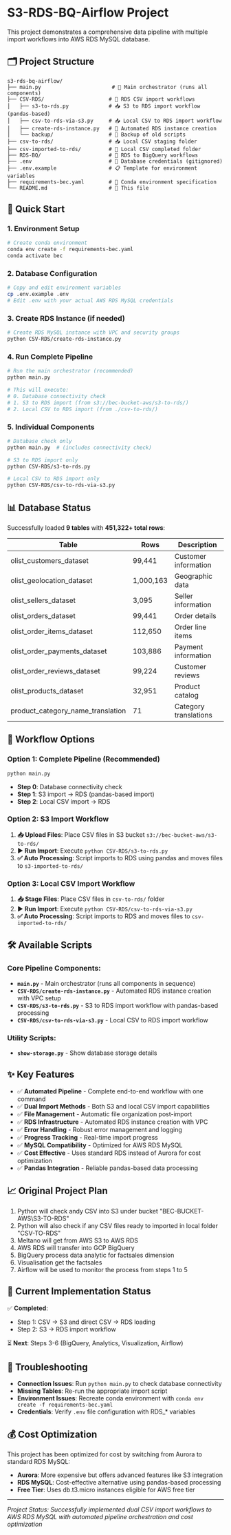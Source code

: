 # S3-RDS-BQ-Airflow Project

This project demonstrates a comprehensive data pipeline with multiple import workflows into AWS RDS MySQL database.

## 🗂️ Project Structure

```
s3-rds-bq-airflow/
├── main.py                       # 🎯 Main orchestrator (runs all components)
├── CSV-RDS/                     # 📁 RDS CSV import workflows
│   ├── s3-to-rds.py             # 📥 S3 to RDS import workflow (pandas-based)
│   ├── csv-to-rds-via-s3.py     # 📥 Local CSV to RDS import workflow
│   ├── create-rds-instance.py   # 🔧 Automated RDS instance creation
│   └── backup/                  # 📁 Backup of old scripts
├── csv-to-rds/                  # 📥 Local CSV staging folder
├── csv-imported-to-rds/         # 📁 Local CSV completed folder
├── RDS-BQ/                      # 📁 RDS to BigQuery workflows
├── .env                         # 🔐 Database credentials (gitignored)
├── .env.example                 # 📋 Template for environment variables
├── requirements-bec.yaml        # 🐍 Conda environment specification
└── README.md                    # 📖 This file
```

## 🚀 Quick Start

### 1. Environment Setup
```bash
# Create conda environment
conda env create -f requirements-bec.yaml
conda activate bec
```

### 2. Database Configuration
```bash
# Copy and edit environment variables
cp .env.example .env
# Edit .env with your actual AWS RDS MySQL credentials
```

### 3. Create RDS Instance (if needed)
```bash
# Create RDS MySQL instance with VPC and security groups
python CSV-RDS/create-rds-instance.py
```

### 4. Run Complete Pipeline
```bash
# Run the main orchestrator (recommended)
python main.py

# This will execute:
# 0. Database connectivity check
# 1. S3 to RDS import (from s3://bec-bucket-aws/s3-to-rds/)
# 2. Local CSV to RDS import (from ./csv-to-rds/)
```

### 5. Individual Components
```bash
# Database check only
python main.py  # (includes connectivity check)

# S3 to RDS import only
python CSV-RDS/s3-to-rds.py

# Local CSV to RDS import only
python CSV-RDS/csv-to-rds-via-s3.py
```

## 📊 Database Status

Successfully loaded **9 tables** with **451,322+ total rows**:

| Table | Rows | Description |
|-------|------|-------------|
| olist_customers_dataset | 99,441 | Customer information |
| olist_geolocation_dataset | 1,000,163 | Geographic data |
| olist_sellers_dataset | 3,095 | Seller information |
| olist_orders_dataset | 99,441 | Order details |
| olist_order_items_dataset | 112,650 | Order line items |
| olist_order_payments_dataset | 103,886 | Payment information |
| olist_order_reviews_dataset | 99,224 | Customer reviews |
| olist_products_dataset | 32,951 | Product catalog |
| product_category_name_translation | 71 | Category translations |

## 🔄 **Workflow Options**

### Option 1: Complete Pipeline (Recommended)
```bash
python main.py
```
- **Step 0**: Database connectivity check  
- **Step 1**: S3 import → RDS (pandas-based import)
- **Step 2**: Local CSV import → RDS

### Option 2: S3 Import Workflow
1. **📥 Upload Files**: Place CSV files in S3 bucket `s3://bec-bucket-aws/s3-to-rds/`
2. **▶️ Run Import**: Execute `python CSV-RDS/s3-to-rds.py`
3. **✅ Auto Processing**: Script imports to RDS using pandas and moves files to `s3-imported-to-rds/`

### Option 3: Local CSV Import Workflow
1. **📥 Stage Files**: Place CSV files in `csv-to-rds/` folder
2. **▶️ Run Import**: Execute `python CSV-RDS/csv-to-rds-via-s3.py`
3. **✅ Auto Processing**: Script imports to RDS and moves files to `csv-imported-to-rds/`

## 🛠️ Available Scripts

### Core Pipeline Components:
- **`main.py`** - Main orchestrator (runs all components in sequence)
- **`CSV-RDS/create-rds-instance.py`** - Automated RDS instance creation with VPC setup
- **`CSV-RDS/s3-to-rds.py`** - S3 to RDS import workflow with pandas-based processing
- **`CSV-RDS/csv-to-rds-via-s3.py`** - Local CSV to RDS import workflow

### Utility Scripts:
- **`show-storage.py`** - Show database storage details

## ✨ Key Features

- ✅ **Automated Pipeline** - Complete end-to-end workflow with one command
- ✅ **Dual Import Methods** - Both S3 and local CSV import capabilities
- ✅ **File Management** - Automatic file organization post-import
- ✅ **RDS Infrastructure** - Automated RDS instance creation with VPC
- ✅ **Error Handling** - Robust error management and logging
- ✅ **Progress Tracking** - Real-time import progress
- ✅ **MySQL Compatibility** - Optimized for AWS RDS MySQL
- ✅ **Cost Effective** - Uses standard RDS instead of Aurora for cost optimization
- ✅ **Pandas Integration** - Reliable pandas-based data processing

## 📈 Original Project Plan

1. Python will check andy CSV into S3 under bucket "BEC-BUCKET-AWS\S3-TO-RDS"
2. Python will also check if any CSV files ready to imported in local folder "CSV-TO-RDS"
2. Meltano will get from AWS S3 to AWS RDS
3. AWS RDS will transfer into GCP BigQuery
4. BigQuery process data analytic for factsales dimension
5. Visualisation get the factsales
6. Airflow will be used to monitor the process from steps 1 to 5

## 🔧 Current Implementation Status

✅ **Completed**: 
- Step 1: CSV → S3 and direct CSV → RDS loading
- Step 2: S3 → RDS import workflow

⏳ **Next**: Steps 3-6 (BigQuery, Analytics, Visualization, Airflow)

## 🔧 Troubleshooting

- **Connection Issues**: Run `python main.py` to check database connectivity
- **Missing Tables**: Re-run the appropriate import script
- **Environment Issues**: Recreate conda environment with `conda env create -f requirements-bec.yaml`
- **Credentials**: Verify `.env` file configuration with RDS_* variables

## 💰 Cost Optimization

This project has been optimized for cost by switching from Aurora to standard RDS MySQL:
- **Aurora**: More expensive but offers advanced features like S3 integration
- **RDS MySQL**: Cost-effective alternative using pandas-based processing
- **Free Tier**: Uses db.t3.micro instances eligible for AWS free tier

---
*Project Status: Successfully implemented dual CSV import workflows to AWS RDS MySQL with automated pipeline orchestration and cost optimization*
